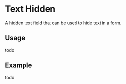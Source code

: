 # Text Hidden

A hidden text field that can be used to hide text in a form.

## Usage
todo

## Example
todo